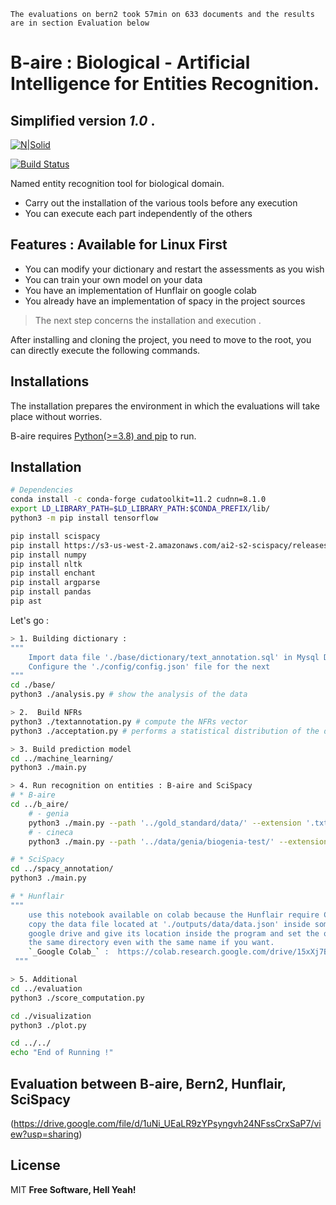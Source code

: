 `The evaluations on bern2 took 57min on 633 documents and the results are in section Evaluation below`

# B-aire : Biological - Artificial Intelligence for Entities Recognition.
## Simplified version _1.0_ .

[![N|Solid](https://cldup.com/dTxpPi9lDf.thumb.png)](https://nodesource.com/products/nsolid)

[![Build Status](https://travis-ci.org/joemccann/dillinger.svg?branch=master)](https://travis-ci.org/joemccann/dillinger)

Named entity recognition tool for biological domain.
- Carry out the installation of the various tools before any execution
- You can execute each part independently of the others


## Features : Available for Linux First

- You can modify your dictionary and restart the assessments as you wish
- You can train your own model on your data
- You have an implementation of Hunflair on google colab
- You already have an implementation of spacy in the project sources

> The next step concerns the installation and execution .

After installing and cloning the project, you need to move to the root, you can directly execute the following commands.

## Installations 
The installation prepares the environment in which the evaluations will take place without worries.

B-aire requires [Python(>=3.8) and pip](https://pip.pypa.io/en/stable/installation/#get-pip-py) to run.

## Installation

```sh
# Dependencies
conda install -c conda-forge cudatoolkit=11.2 cudnn=8.1.0
export LD_LIBRARY_PATH=$LD_LIBRARY_PATH:$CONDA_PREFIX/lib/
python3 -m pip install tensorflow

pip install scispacy
pip install https://s3-us-west-2.amazonaws.com/ai2-s2-scispacy/releases/v0.5.1/en_ner_bionlp13cg_md-0.5.1.tar.gz
pip install numpy
pip install nltk
pip install enchant
pip install argparse
pip install pandas
pip ast
```

Let's go : 

```sh
> 1. Building dictionary :
""" 
    Import data file './base/dictionary/text_annotation.sql' in Mysql DBMS
    Configure the './config/config.json' file for the next
"""
cd ./base/
python3 ./analysis.py # show the analysis of the data

> 2.  Build NFRs
python3 ./textannotation.py # compute the NFRs vector
python3 ./acceptation.py # performs a statistical distribution of the dictionary data by their lengths

> 3. Build prediction model
cd ../machine_learning/
python3 ./main.py

> 4. Run recognition on entities : B-aire and SciSpacy
# * B-aire
cd ../b_aire/
    # - genia
    python3 ./main.py --path '../gold_standard/data/' --extension '.txt' --source 'genia' --outputf '../outputs/data/data.json' 
    # - cineca 
    python3 ./main.py --path '../data/genia/biogenia-test/' --extension '.txt' --source 'cineca' --outputf '../outputs/data/data.json' 

# * SciSpacy
cd ../spacy_annotation/
python3 ./main.py

# * Hunflair
""" 
    use this notebook available on colab because the Hunflair require CUDA environment :
    copy the data file located at './outputs/data/data.json' inside some folder in your 
    google drive and give its location inside the program and set the output to point inside 
    the same directory even with the same name if you want.
    `_Google Colab_` :  https://colab.research.google.com/drive/15xXj7BWPW5MwoYo9nQVNN-tZ3Du27RIG?usp=sharing
 """

> 5. Additional
cd ../evaluation
python3 ./score_computation.py

cd ./visualization
python3 ./plot.py

cd ../../
echo "End of Running !"
```
## Evaluation between B-aire, Bern2, Hunflair, SciSpacy

(https://drive.google.com/file/d/1uNi_UEaLR9zYPsyngvh24NFssCrxSaP7/view?usp=sharing)

## License

MIT
**Free Software, Hell Yeah!**

